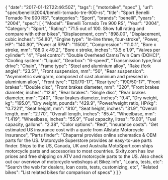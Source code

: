 {
    "date": "2017-01-12T22:46:50Z",
    "tags": [
        "motorbike",
        "spec"
    ],
    "url": "spec\/benelli\/2004\/benelli-tornado-tre-900-rs",
    "title": "Sport Benelli Tornado Tre 900 RS",
    "categories": "Sport",
    "brands": "benelli",
    "years": "2004",
    "spec": [
        {
            "Model": "Benelli Tornado Tre 900 RS",
            "Year": "2004",
            "Category": "Sport",
            "Rating": "71.5 out of 100. Show full rating and compare with other bikes",
            "Displacement, ccm": "898.00",
            "Displacement, cubic inches": "54.80",
            "Engine type": "In-line three, four-stroke",
            "Power, HP": "140.80",
            "Power at RPM": "11500",
            "Compression": "11.0:1",
            "Bore x stroke, mm": "88.0 x 49.2",
            "Bore x stroke, inches": "3.5 x 1.9",
            "Valves per cylinder": "4",
            "Fuel control": "Double Overhead Cams\/Twin Cam (DOHC)",
            "Cooling system": "Liquid",
            "Gearbox": "6-speed",
            "Transmission type,final drive": "Chain",
            "Frame type": "Steel and aluminium alloy",
            "Rake (fork angle)": "23.5?",
            "Front suspension, mm": "50",
            "Rear suspension": "Asymmetric swingarm, composed of cast aluminium and pressed in aluminium alloy",
            "Front tyre": "120\/70-17",
            "Rear tyre": "190\/50-17",
            "Front brakes": "Double disc",
            "Front brakes diameter, mm": "320",
            "Front brakes diameter, inches": "12.6",
            "Rear brakes": "Single disc",
            "Rear brakes diameter, mm": "240",
            "Rear brakes diameter, inches": "9.4",
            "Dry weight, kg": "195.0",
            "Dry weight, pounds": "429.9",
            "Power\/weight ratio, HP\/kg": "0.7221",
            "Seat height, mm": "810",
            "Seat height, inches": "31.9",
            "Overall length, mm": "2.170",
            "Overall length, inches": "85.4",
            "Wheelbase, mm": "1.419",
            "Wheelbase, inches": "55.9",
            "Fuel capacity, litres": "9.00",
            "Fuel capacity, gallons": "2.38",
            "Color options": "Red",
            "Insurance costs": "Get estimated US insurance cost with a quote from Allstate Motorcycle Insurance",
            "Parts finder": "Chaparral provides online schematics & OEM parts for the US.   Motorcycle Superstore provides an easy-to-use parts finder. Ships to the US, Canada, UK and Australia.MotoSport.com ships motorcycle parts and accessories to most countries.    Sixity.com has low prices and free shipping on ATV and motorcycle parts to the US. Also check out our overview of motorcycle webshops at Bikez.info",
            "Loans, tests, etc": "Search the web for dealers, loan costs, tests, customizing, etc",
            "Related bikes": "List related bikes for comparison of specs"
        }
    ]
}